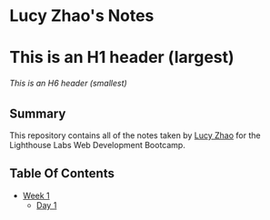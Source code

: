 # Lucy Zhao's Notes

# This is an H1 header (largest)
###### This is an H6 header (smallest)

## Summary 

This repository contains all of the notes taken by [Lucy Zhao](https://gist.github.com/minlucyzhao) for the Lighthouse Labs Web Development Bootcamp.

## Table Of Contents

* [Week 1](/Week_1)
    * [Day 1](/Week_1/Day_1)